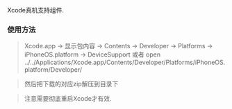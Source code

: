 Xcode真机支持组件.

### 使用方法

> Xcode.app -> 显示包内容 -> Contents -> Developer -> Platforms -> iPhoneOS.platform -> DeviceSupport
> 或者
	open ../../Applications/Xcode.app/Contents/Developer/Platforms/iPhoneOS.platform/Developer/


> 然后把下载的对应zip解压到目录下

> 注意需要彻底重启Xcode才有效.
